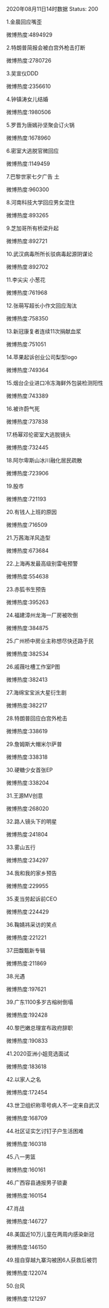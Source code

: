 2020年08月11日14时数据
Status: 200

1.金晨回应嘴歪

微博热度:4894929

2.特朗普简报会被白宫外枪击打断

微博热度:2780726

3.吴宣仪DDD

微博热度:2356610

4.钟镇涛女儿结婚

微博热度:1980506

5.罗晋为唐嫣孙坚聚会订火锅

微博热度:1678960

6.密室大逃脱官微回应

微博热度:1149459

7.巴黎世家七夕广告 土

微博热度:960300

8.河南科技大学回应男女混住

微博热度:893265

9.芝加哥所有桥梁升起

微博热度:892721

10.武汉病毒所所长驳病毒起源阴谋论

微博热度:892702

11.李尖尖 小葱花

微博热度:761968

12.张萌写超长小作文回应淘汰

微博热度:758350

13.新冠康复者连续11次捐献血浆

微博热度:751051

14.苹果起诉创业公司梨型logo

微博热度:749364

15.烟台企业进口冷冻海鲜外包装检测阳性

微博热度:743389

16.被许蔚气死

微博热度:737838

17.杨幂邓伦密室大逃脱镜头

微博热度:732445

18.阿尔卑斯山冰川融化居民疏散

微博热度:723906

19.股市

微博热度:721193

20.有钱人上班的原因

微博热度:716509

21.万茜海洋风造型

微博热度:673684

22.上海再发最高级别雷电预警

微博热度:554638

23.赤狐书生预告

微博热度:395263

24.福建漳州龙海一厂房被吹倒

微博热度:384875

25.广州桥中房业主称想尽快还路于民

微博热度:382534

26.戚薇吐槽工作室P图

微博热度:382413

27.海绵宝宝派大星衍生剧

微博热度:382217

28.特朗普回应白宫外枪击

微博热度:338619

29.詹姆斯大帽米尔萨普

微博热度:338318

30.硬糖少女首张EP

微博热度:338204

31.王源MV创意

微博热度:268020

32.路人镜头下的明星

微博热度:241804

33.雾山五行

微博热度:234297

34.我和我的家乡预告

微博热度:229955

35.麦当劳起诉前CEO

微博热度:224429

36.鞠婧祎采访的笑点

微博热度:221221

37.田馥甄新专辑

微博热度:211869

38.光遇

微博热度:197621

39.广东1100多岁古榕树倒塌

微博热度:192428

40.黎巴嫩总理宣布政府辞职

微博热度:190833

41.2020亚洲小姐竞选面试

微博热度:183618

42.以家人之名

微博热度:172454

43.世卫组织称零号病人不一定来自武汉

微博热度:168709

44.社区证实乞讨钉子户生活困难

微博热度:160318

45.八一男篮

微博热度:160161

46.广西容县通报男子锁妻

微博热度:160154

47.肖战

微博热度:146727

48.美国近10万儿童在两周内感染新冠

微博热度:146150

49.擅自穿越九寨沟被困6人获救后被罚

微博热度:122074

50.台风

微博热度:121297


